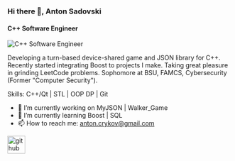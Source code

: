 ### Hi there 👋, Anton Sadovski
#### C++ Software Engineer
![C++ Software Engineer](https://arturssmirnovs.github.io/github-profile-readme-generator/images/banner.png)

Developing a turn-based device-shared game and JSON library for C++. Recently started integrating Boost to projects I make.
Taking great pleasure in grinding LeetCode problems.
Sophomore at BSU, FAMCS, Cybersecurity (Former "Computer Security").

Skills: C++/Qt | STL | OOP DP | Git

- 🔭 I’m currently working on MyJSON | Walker_Game 
- 🌱 I’m currently learning Boost | SQL 
- 📫 How to reach me: anton.crykov@gmail.com 


[<img src='https://cdn.jsdelivr.net/npm/simple-icons@3.0.1/icons/github.svg' alt='github' height='40'>](https://github.com/Crucinio)  


